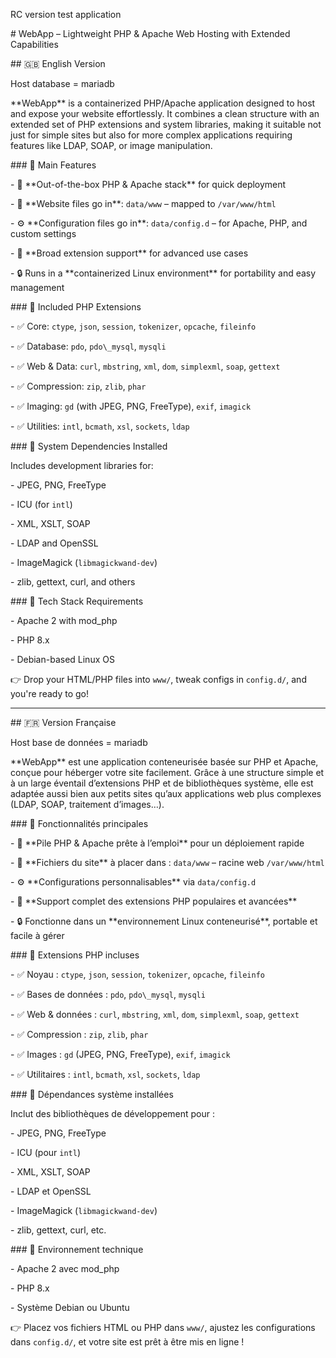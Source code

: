 RC version test application

\# WebApp – Lightweight PHP \& Apache Web Hosting with Extended Capabilities



\## 🇬🇧 English Version

Host database = mariadb

\*\*WebApp\*\* is a containerized PHP/Apache application designed to host and expose your website effortlessly. It combines a clean structure with an extended set of PHP extensions and system libraries, making it suitable not just for simple sites but also for more complex applications requiring features like LDAP, SOAP, or image manipulation.



\### 🔹 Main Features



\- 🚀 \*\*Out-of-the-box PHP \& Apache stack\*\* for quick deployment  

\- 📂 \*\*Website files go in\*\*: `data/www` – mapped to `/var/www/html`  

\- ⚙️ \*\*Configuration files go in\*\*: `data/config.d` – for Apache, PHP, and custom settings  

\- 🧩 \*\*Broad extension support\*\* for advanced use cases  

\- 🔒 Runs in a \*\*containerized Linux environment\*\* for portability and easy management  



\### 🔹 Included PHP Extensions



\- ✅ Core: `ctype`, `json`, `session`, `tokenizer`, `opcache`, `fileinfo`  

\- ✅ Database: `pdo`, `pdo\_mysql`, `mysqli`  

\- ✅ Web \& Data: `curl`, `mbstring`, `xml`, `dom`, `simplexml`, `soap`, `gettext`  

\- ✅ Compression: `zip`, `zlib`, `phar`  

\- ✅ Imaging: `gd` (with JPEG, PNG, FreeType), `exif`, `imagick`  

\- ✅ Utilities: `intl`, `bcmath`, `xsl`, `sockets`, `ldap`  



\### 🔹 System Dependencies Installed



Includes development libraries for:



\- JPEG, PNG, FreeType  

\- ICU (for `intl`)  

\- XML, XSLT, SOAP  

\- LDAP and OpenSSL  

\- ImageMagick (`libmagickwand-dev`)  

\- zlib, gettext, curl, and others  



\### 🔹 Tech Stack Requirements



\- Apache 2 with mod\_php  

\- PHP 8.x  

\- Debian-based Linux OS  



👉 Drop your HTML/PHP files into `www/`, tweak configs in `config.d/`, and you're ready to go!



---



\## 🇫🇷 Version Française

Host base de données = mariadb

\*\*WebApp\*\* est une application conteneurisée basée sur PHP et Apache, conçue pour héberger votre site facilement. Grâce à une structure simple et à un large éventail d’extensions PHP et de bibliothèques système, elle est adaptée aussi bien aux petits sites qu’aux applications web plus complexes (LDAP, SOAP, traitement d’images…).



\### 🔹 Fonctionnalités principales



\- 🚀 \*\*Pile PHP \& Apache prête à l’emploi\*\* pour un déploiement rapide  

\- 📂 \*\*Fichiers du site\*\* à placer dans : `data/www` – racine web `/var/www/html`  

\- ⚙️ \*\*Configurations personnalisables\*\* via `data/config.d`  

\- 🧩 \*\*Support complet des extensions PHP populaires et avancées\*\*  

\- 🔒 Fonctionne dans un \*\*environnement Linux conteneurisé\*\*, portable et facile à gérer  



\### 🔹 Extensions PHP incluses



\- ✅ Noyau : `ctype`, `json`, `session`, `tokenizer`, `opcache`, `fileinfo`  

\- ✅ Bases de données : `pdo`, `pdo\_mysql`, `mysqli`  

\- ✅ Web \& données : `curl`, `mbstring`, `xml`, `dom`, `simplexml`, `soap`, `gettext`  

\- ✅ Compression : `zip`, `zlib`, `phar`  

\- ✅ Images : `gd` (JPEG, PNG, FreeType), `exif`, `imagick`  

\- ✅ Utilitaires : `intl`, `bcmath`, `xsl`, `sockets`, `ldap`  



\### 🔹 Dépendances système installées



Inclut des bibliothèques de développement pour :



\- JPEG, PNG, FreeType  

\- ICU (pour `intl`)  

\- XML, XSLT, SOAP  

\- LDAP et OpenSSL  

\- ImageMagick (`libmagickwand-dev`)  

\- zlib, gettext, curl, etc.  



\### 🔹 Environnement technique



\- Apache 2 avec mod\_php  

\- PHP 8.x  

\- Système Debian ou Ubuntu  



👉 Placez vos fichiers HTML ou PHP dans `www/`, ajustez les configurations dans `config.d/`, et votre site est prêt à être mis en ligne !



